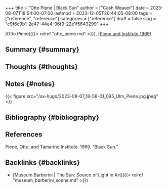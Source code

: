 +++
title = "Otto Piene | Black Sun"
author = ["Cash Weaver"]
date = 2023-08-07T18:54:00-07:00
lastmod = 2023-12-05T20:44:05-08:00
tags = ["reference", "reference"]
categories = ["reference"]
draft = false
slug = "c9f6c9b1-2e47-44e4-96f9-22e1f5643299"
+++

[Otto Piene]({{< relref "otto_piene.md" >}}), (<a href="#citeproc_bib_item_1">Piene and Institute 1969</a>)


## Summary {#summary}


## Thoughts {#thoughts}


## Notes {#notes}

{{< figure src="/ox-hugo/2023-08-07_18-58-01_095_Ulm_Piene.jpg.jpeg" >}}


## Bibliography {#bibliography}

## References

<style>.csl-entry{text-indent: -1.5em; margin-left: 1.5em;}</style><div class="csl-bib-body">
  <div class="csl-entry"><a id="citeproc_bib_item_1"></a>Piene, Otto, and Tamarind Institute. 1969. “Black Sun.”</div>
</div>


## Backlinks {#backlinks}

-   [Museum Barberini | The Sun: Source of Light in Art]({{< relref "museum_barberini_sonne.md" >}})
